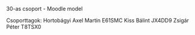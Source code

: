 30-as csoport - Moodle model

Csoporttagok:
Hortobágyi Axel Martin    E61SMC
Kiss Bálint     JX4DD9
Zsigár Péter    T8TSX0
